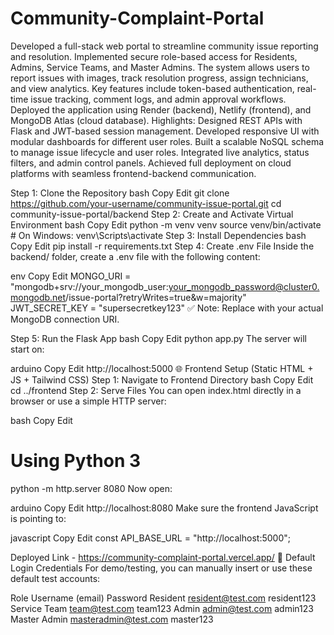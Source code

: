 # Community-Complaint-Portal
Developed a full-stack web portal to streamline community issue reporting and resolution. Implemented secure role-based access for Residents, Admins, Service Teams, and Master Admins. The system allows users to report issues with images, track resolution progress, assign technicians, and view analytics. Key features include token-based authentication, real-time issue tracking, comment logs, and admin approval workflows. Deployed the application using Render (backend), Netlify (frontend), and MongoDB Atlas (cloud database).
Highlights:
Designed REST APIs with Flask and JWT-based session management.
Developed responsive UI with modular dashboards for different user roles.
Built a scalable NoSQL schema to manage issue lifecycle and user roles.
Integrated live analytics, status filters, and admin control panels.
Achieved full deployment on cloud platforms with seamless frontend-backend communication.

Step 1: Clone the Repository
bash
Copy
Edit
git clone https://github.com/your-username/community-issue-portal.git
cd community-issue-portal/backend
Step 2: Create and Activate Virtual Environment
bash
Copy
Edit
python -m venv venv
source venv/bin/activate     # On Windows: venv\Scripts\activate
Step 3: Install Dependencies
bash
Copy
Edit
pip install -r requirements.txt
Step 4: Create .env File
Inside the backend/ folder, create a .env file with the following content:

env
Copy
Edit
MONGO_URI = "mongodb+srv://your_mongodb_user:your_mongodb_password@cluster0.mongodb.net/issue-portal?retryWrites=true&w=majority"
JWT_SECRET_KEY = "supersecretkey123"
✅ Note: Replace with your actual MongoDB connection URI.

Step 5: Run the Flask App
bash
Copy
Edit
python app.py
The server will start on:

arduino
Copy
Edit
http://localhost:5000
🌐 Frontend Setup (Static HTML + JS + Tailwind CSS)
Step 1: Navigate to Frontend Directory
bash
Copy
Edit
cd ../frontend
Step 2: Serve Files
You can open index.html directly in a browser or use a simple HTTP server:

bash
Copy
Edit
# Using Python 3
python -m http.server 8080
Now open:

arduino
Copy
Edit
http://localhost:8080
Make sure the frontend JavaScript is pointing to:

javascript
Copy
Edit
const API_BASE_URL = "http://localhost:5000";

Deployed Link - https://community-complaint-portal.vercel.app/
🔑 Default Login Credentials
For demo/testing, you can manually insert or use these default test accounts:

Role	Username (email)	Password
Resident	resident@test.com	resident123
Service Team	team@test.com	team123
Admin	admin@test.com	admin123
Master Admin	masteradmin@test.com	master123
